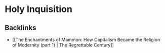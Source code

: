 # Holy Inquisition



<a id="orgba91276"></a>

## Backlinks

-   [[The Enchantments of Mammon: How Capitalism Became the Religion of Modernity (part 1) | The Regrettable Century]]

